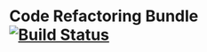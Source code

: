 Code Refactoring Bundle [![Build Status](https://travis-ci.org/abenbachir/CodeRefactoringBundle.png)](https://travis-ci.org/abenbachir/CodeRefactoringBundle)
========================


